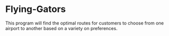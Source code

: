 # Flying-Gators
This program will find the optimal routes for customers to choose from one airport to another based on a variety on preferences.
